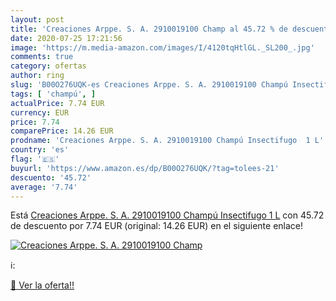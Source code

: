 ```yaml
---
layout: post
title: 'Creaciones Arppe. S. A. 2910019100 Champ al 45.72 % de descuento'
date: 2020-07-25 17:21:56
image: 'https://m.media-amazon.com/images/I/4120tqHtlGL._SL200_.jpg'
comments: true
category: ofertas
author: ring
slug: 'B00O276UQK-es Creaciones Arppe. S. A. 2910019100 Champú Insectifugo 1 L'
tags: [ 'champú', ]
actualPrice: 7.74 EUR
currency: EUR
price: 7.74
comparePrice: 14.26 EUR
prodname: 'Creaciones Arppe. S. A. 2910019100 Champú Insectifugo  1 L'
country: 'es'
flag: '🇪🇸'
buyurl: 'https://www.amazon.es/dp/B00O276UQK/?tag=tolees-21'
descuento: '45.72'
average: '7.74'
---
```


Está [Creaciones Arppe. S. A. 2910019100 Champú Insectifugo  1 L](https://www.amazon.es/dp/B00O276UQK/?tag=tolees-21) con 45.72 de descuento por 7.74 EUR (original: 14.26 EUR) en el siguiente enlace!

[![Creaciones Arppe. S. A. 2910019100 Champ](https://m.media-amazon.com/images/I/4120tqHtlGL._SL200_.jpg)](https://www.amazon.es/dp/B00O276UQK/?tag=tolees-21)

ℹ️:


[🛒 Ver la oferta!!](https://www.amazon.es/dp/B00O276UQK/?tag=tolees-21)
